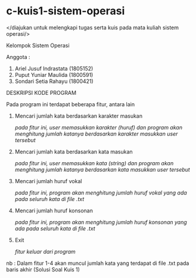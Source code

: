 # c-kuis1-sistem-operasi
&lt;/diajukan untuk melengkapi tugas serta kuis pada mata kuliah sistem operasi/>

Kelompok Sistem Operasi

Anggota :
1.  Ariel Jusuf Indrastata (1805152)
2.  Puput Yuniar Maulida (1800591)
3.  Sondari Setia Rahayu (1800421)

DESKRIPSI KODE PROGRAM

Pada program ini terdapat beberapa fitur, antara lain
1.  Mencari jumlah kata berdasarkan karakter masukan
    
    *pada fitur ini, user memasukkan karakter (huruf) dan 
    program akan menghitung jumlah katanya 
    berdasarkan karakter masukkan user tersebut*
2.  Mencari jumlah kata berdasarkan kata masukan
    
    *pada fitur ini,  user memasukkan kata (string) dan 
    program akan menghitung jumlah katanya 
    berdasarkan kata masukkan user tersebut*
3.  Mencari jumlah huruf vokal
    
    *pada fitur ini, program akan menghitung jumlah huruf vokal
    yang ada pada seluruh kata di file .txt*
4.  Mencari jumlah huruf konsonan
    
    *pada fitur ini, program akan menghitung jumlah huruf konsonan
    yang ada pada seluruh kata di file .txt*
5.  Exit
    
    *fitur keluar dari program*

nb  : Dalam fitur 1-4 akan muncul jumlah kata yang terdapat di file .txt pada baris akhir (Solusi Soal Kuis 1)
